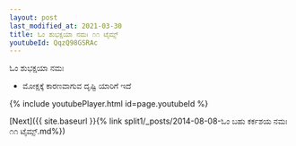 ```yaml
---
layout: post
last_modified_at: 2021-03-30
title: ಓಂ ಶುಭಕ್ಷಯಾ ನಮಃ ೧೧ ಟೈಮ್ಸ್
youtubeId: QqzQ98GSRAc
---
```

 
 
 ಓಂ ಶುಭಕ್ಷಯಾ ನಮಃ  
 
 -  ಮೋಕ್ಷಕ್ಕೆ ಕಾರಣವಾಗುವ ದೃಷ್ಟಿ ಯಾರಿಗೆ ಇದೆ 
 
  
 
  
 
 
 
 
 
 


{% include youtubePlayer.html id=page.youtubeId %}
 
[Next]({{ site.baseurl }}{% link  split1/_posts/2014-08-08-ಓಂ ಬಹು ಕರ್ಕಶಯ ನಮಃ ೧೧ ಟೈಮ್ಸ್.md%})
 
